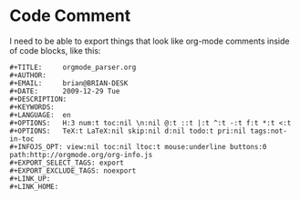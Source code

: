 # Code Comment

I need to be able to export things that look like org-mode comments
inside of code blocks, like this:

```
#+TITLE:     orgmode_parser.org
#+AUTHOR:    
#+EMAIL:     brian@BRIAN-DESK
#+DATE:      2009-12-29 Tue
#+DESCRIPTION: 
#+KEYWORDS: 
#+LANGUAGE:  en
#+OPTIONS:   H:3 num:t toc:nil \n:nil @:t ::t |:t ^:t -:t f:t *:t <:t
#+OPTIONS:   TeX:t LaTeX:nil skip:nil d:nil todo:t pri:nil tags:not-in-toc
#+INFOJS_OPT: view:nil toc:nil ltoc:t mouse:underline buttons:0 path:http://orgmode.org/org-info.js
#+EXPORT_SELECT_TAGS: export
#+EXPORT_EXCLUDE_TAGS: noexport
#+LINK_UP:   
#+LINK_HOME: 
```
